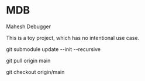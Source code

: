 # MDB
Mahesh Debugger

This is a toy project, which has no intentional use case.



git submodule update --init --recursive

git pull origin main

git checkout origin/main
